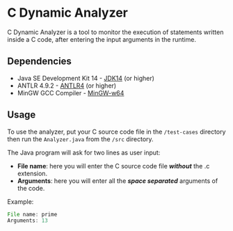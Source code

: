 # C Dynamic Analyzer

C Dynamic Analyzer is a tool to monitor the execution of statements written inside a C code, after entering the input arguments in the runtime.

## Dependencies

* Java SE Development Kit 14 - [JDK14](https://www.oracle.com/java/technologies/javase/jdk14-archive-downloads.html) (or higher)
* ANTLR 4.9.2 - [ANTLR4](https://www.antlr.org/download.html) (or higher)
* MinGW GCC Compiler - [MinGW-w64](http://mingw-w64.org/doku.php)

## Usage

To use the analyzer, put your C source code file in the `/test-cases` directory then run the `Analyzer.java` from the `/src` directory.

The Java program will ask for two lines as user input:
* **File name**: here you will enter the C source code file ***without*** the .c extension.
* **Arguments**: here you will enter all the ***space separated*** arguments of the code.

Example:

```Java
File name: prime
Arguments: 13
```
